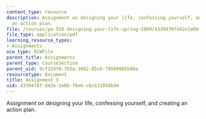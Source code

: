 ```yaml
---
content_type: resource
description: Assignment on designing your life, confessing yourself, and creating
  an action plan.
file: /courses/pe-550-designing-your-life-spring-2009/4339470fd42e1e0bf6e6c6cb31058bd4_MITPE_550iap09_s09_assn03_iap07.pdf
file_type: application/pdf
learning_resource_types:
- Assignments
ocw_type: OCWFile
parent_title: Assignments
parent_type: CourseSection
parent_uid: 4cf320f0-765a-3002-85c6-78560965b80a
resourcetype: Document
title: Assignment 3
uid: 4339470f-d42e-1e0b-f6e6-c6cb31058bd4
---
```

Assignment on designing your life, confessing yourself, and creating an action plan.

